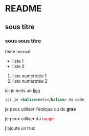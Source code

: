 # README
## sous titre
### sous sous titre
texte normal

- liste 1
- liste 2

1. liste numérotée 1
1. liste numérotée 2

ici je mets un [lien](www.unige.ch)

```xml
ici je <balise>mets</balise> du code
```

je peux utiliser l'_italique_ ou du **gras** 

je peux utiliser du <span style="color:red">rouge

j'ajoute un truc
